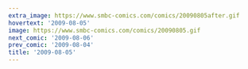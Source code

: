 ```yaml
---
extra_image: https://www.smbc-comics.com/comics/20090805after.gif
hovertext: '2009-08-05'
image: https://www.smbc-comics.com/comics/20090805.gif
next_comic: '2009-08-06'
prev_comic: '2009-08-04'
title: '2009-08-05'
---
```


